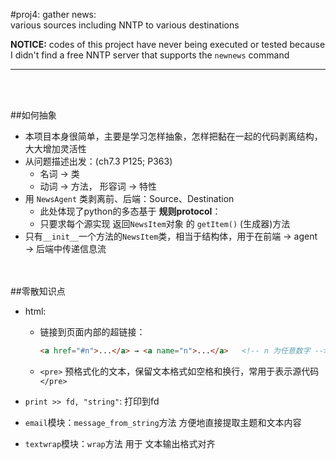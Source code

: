 #proj4: gather news: <br/>various sources including NNTP to various destinations
<br/>

**NOTICE:** codes of this project have never being executed or tested because I didn't find a free NNTP server that supports the `newnews` command

---
<br/><br/>

##如何抽象 

- 本项目本身很简单，主要是学习怎样抽象，怎样把黏在一起的代码剥离结构，大大增加灵活性
- 从问题描述出发：(ch7.3  P125; P363)
	- 名词 → 类
	- 动词 → 方法， 形容词 → 特性
- 用 `NewsAgent` 类剥离前、后端：Source、Destination
	- 此处体现了python的多态基于 **规则protocol**：
	- 只要求每个源实现 返回`NewsItem`对象 的 `getItem()` (生成器)方法
- 只有`__init__`一个方法的`NewsItem`类，相当于结构体，用于在前端 → agent → 后端中传递信息流

<br/><br/>
##零散知识点

- html:

	- 链接到页面内部的超链接：

		```html
		<a href="#n">...</a> → <a name="n">...</a>   <!-- n 为任意数字 -->
		```

	- `<pre>` 预格式化的文本，保留文本格式如空格和换行，常用于表示源代码 `</pre>`


- `print >> fd, "string"`: 打印到fd

- `email`模块：`message_from_string`方法 方便地直接提取主题和文本内容

- `textwrap`模块：`wrap`方法 用于 文本输出格式对齐

